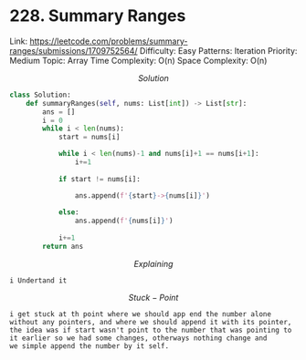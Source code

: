 # 228. Summary Ranges

Link: https://leetcode.com/problems/summary-ranges/submissions/1709752564/
Difficulty: Easy
Patterns: Iteration
Priority: Medium
Topic: Array
Time Complexity: O(n)
Space Complexity: O(n)

$$
Solution
$$

```python
class Solution:
    def summaryRanges(self, nums: List[int]) -> List[str]:
        ans = []
        i = 0
        while i < len(nums):
            start = nums[i]

            while i < len(nums)-1 and nums[i]+1 == nums[i+1]:
                i+=1
            
            if start != nums[i]:

                ans.append(f'{start}->{nums[i]}')
            
            else:
                ans.append(f'{nums[i]}')
            
            i+=1
        return ans
```

$$
Explaining
$$

```
i Undertand it
```

$$
Stuck-Point
$$

```
i get stuck at th point where we should app end the number alone without any pointers, and where we should append it with its pointer,
the idea was if start wasn't point to the number that was pointing to it earlier so we had some changes, otherways nothing change and
we simple append the number by it self.
```